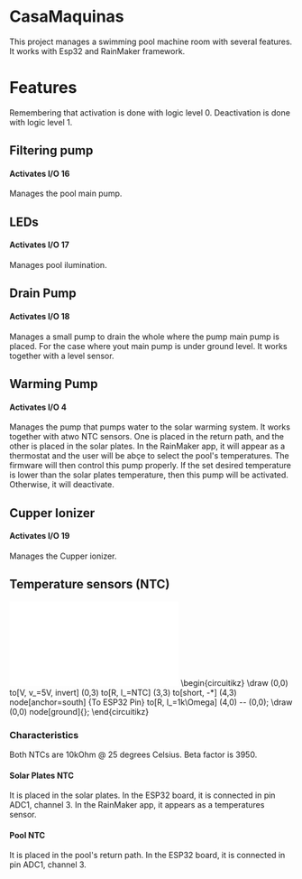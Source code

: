 # CasaMaquinas
This project manages a swimming pool machine room with several features. It works with Esp32 and RainMaker framework.

# Features
Remembering that activation is done with logic level 0. Deactivation is done with logic level 1.

## Filtering pump 
#### Activates I/O 16
Manages the pool main pump.  

## LEDs
#### Activates I/O 17
Manages pool ilumination. 

## Drain Pump
#### Activates I/O 18
Manages a small pump to drain the whole where the pump main pump is placed. For the case where yout main pump is under ground level. It works together with a level sensor.  

## Warming Pump
#### Activates I/O 4
Manages the pump that pumps water to the solar warming system. It works together with atwo NTC sensors. One is placed in the return path, and the other is placed in the solar plates. In the RainMaker app, it will appear as a thermostat and the user will be abçe to select the pool's temperatures. The firmware will then control this pump properly. If the set desired temperature is lower than the solar plates temperature, then this pump will be activated. Otherwise, it will deactivate.

## Cupper Ionizer
#### Activates I/O 19
Manages the Cupper ionizer.

## Temperature sensors (NTC)

![PDF Image](figures/figNTC.pdf)
\begin{circuitikz} 
    \draw (0,0) to[V, v_=5V, invert] (0,3)
                to[R, l_=NTC] (3,3)
                to[short, -*] (4,3) node[anchor=south] {To ESP32 Pin}
                to[R, l_=1k\Omega] (4,0)
                -- (0,0);
    \draw (0,0) node[ground]{};
\end{circuitikz}
### Characteristics
Both NTCs are 10kOhm @ 25 degrees Celsius. Beta factor is 3950.
#### Solar Plates NTC
It is placed in the solar plates. In the ESP32 board, it is connected in pin ADC1, channel 3. In the RainMaker app, it appears as a temperatures sensor. 

#### Pool NTC
It is placed in the pool's return path. In the ESP32 board, it is connected in pin ADC1, channel 3.

